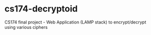 # cs174-decryptoid
CS174 final project - Web Application (LAMP stack) to encrypt/decrypt using various ciphers
